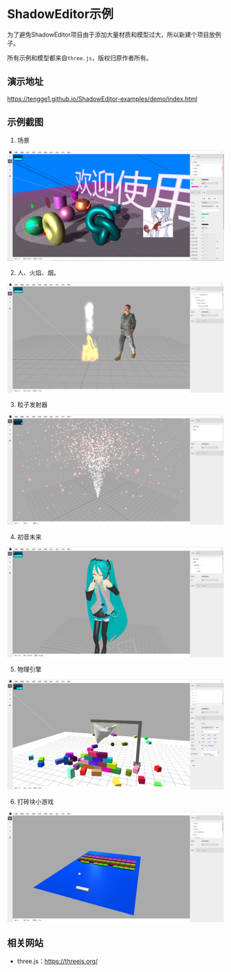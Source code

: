 # ShadowEditor示例

为了避免ShadowEditor项目由于添加大量材质和模型过大，所以新建个项目放例子。

所有示例和模型都来自`three.js`，版权归原作者所有。

## 演示地址

https://tengge1.github.io/ShadowEditor-examples/demo/index.html

## 示例截图

1. 场景

![image](image/editor20180819.png)

2. 人、火焰、烟。

![image](image/person20180819.png)

3. 粒子发射器

![image](image/particle20180819.png)

4. 初音未来

![image](image/miku20180819.png)

5. 物理引擎

![image](image/physics20180819.png)

6. 打砖块小游戏

![image](image/brick20180819.png)

## 相关网站

* three.js：https://threejs.org/